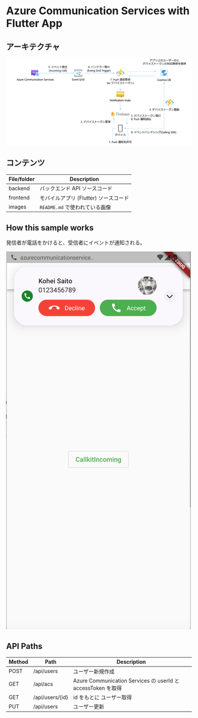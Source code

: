 # Azure Communication Services with Flutter App

## アーキテクチャ

<img src="images/architecture-ja.png" />

## コンテンツ

| File/folder | Description                           |
| ----------- | ------------------------------------- |
| backend     | バックエンド API ソースコード         |
| frontend    | モバイルアプリ (Flutter) ソースコード |
| images      | `README.md` で使われている画像        |

## How this sample works

発信者が電話をかけると、受信者にイベントが通知される。

<img src="images/callevent.png" />

## API Paths

| Method | Path            | Description                                                  |
| ------ | --------------- | ------------------------------------------------------------ |
| POST   | /api/users      | ユーザー新規作成                                             |
| GET    | /api/acs        | Azure Communication Services の userId と accessToken を取得 |
| GET    | /api/users/{id} | id をもとに ユーザー取得                                     |
| PUT    | /api/users      | ユーザー更新                                                 |
